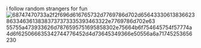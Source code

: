 i follow random strangers for fun
![68747470733a2f2f696d616765732d7769786d702d6564333061383662386334636138383737373335393463322e7769786d702e63 55755a473933626d7876595751695858302e75664b6f754645754f57774a4d6f625066635342744776452d4d73645349366e50556a6a71745253656230](https://github.com/fishybox/fishybox/assets/145895442/7ec8b9c6-d112-4af1-8b91-873fa8260c31)

